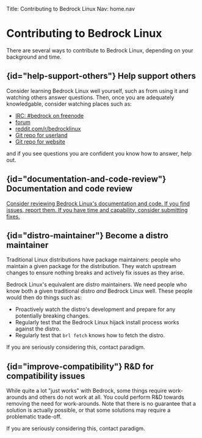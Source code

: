 Title: Contributing to Bedrock Linux
Nav:   home.nav

Contributing to Bedrock Linux
=============================

There are several ways to contribute to Bedrock Linux, depending on your
background and time.

## {id="help-support-others"} Help support others

Consider learning Bedrock Linux well yourself, such as from using it and watching others answer questions.  Then, once you are adequately knowledgable, consider watching places such as:

- [IRC: #bedrock on freenode](https://webchat.freenode.net/?channels=bedrock)
- [forum](http://www.linuxquestions.org/questions/bedrock-linux-118/)
- [reddit.com/r/bedrocklinux](http://reddit.com/r/bedrocklinux)
- [Git repo for userland](https://github.com/bedrocklinux/bedrocklinux-userland)
- [Git repo for website](https://github.com/bedrocklinux/bedrocklinux-website)

and if you see questions you are confident you know how to answer, help out.

## {id="documentation-and-code-review"} Documentation and code review

[Consider reviewing Bedrock Linux's documentation and code.  If you find issues, report them.  If you have time and capability, consider submitting fixes.](https://en.wikipedia.org/wiki/Linus%27s_Law)

## {id="distro-maintainer"} Become a distro maintainer

Traditional Linux distributions have package maintainers: people who maintain a given package for the distribution.  They watch upstream changes to ensure nothing breaks and actively fix issues as they arise.

Bedrock Linux's equivalent are distro maintainers.  We need people who know both a given traditional distro *and* Bedrock Linux well.  These people would then do things such as:

- Proactively watch the distro's development and prepare for any potentially breaking changes.
- Regularly test that the Bedrock Linux hijack install process works against the distro.
- Regularly test that `brl fetch` knows how to fetch the distro.

If you are seriously considering this, contact paradigm.

## {id="improve-compatibility"} R&D for compatibility issues

While quite a lot "just works" with Bedrock, some things require work-arounds and others do not work at all.  You could perform R&D towards removing the need for work-arounds.  Note that there is no guarantee that a solution is actually possible, or that some solutions may require a problematic trade-off.

If you are seriously considering this, contact paradigm.
